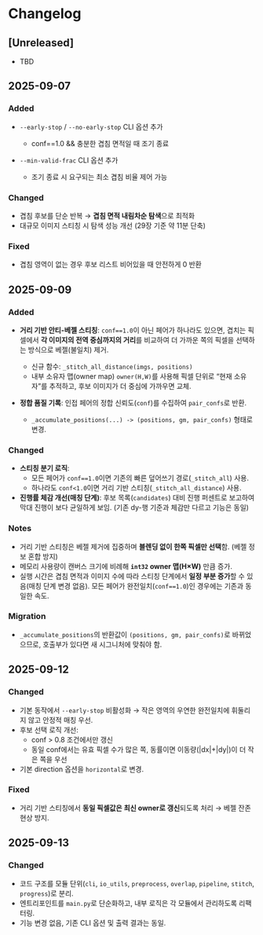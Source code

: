 # Changelog

## \[Unreleased]

* TBD

## 2025-09-07

### Added

* `--early-stop` / `--no-early-stop` CLI 옵션 추가

  * conf==1.0 && 충분한 겹침 면적일 때 조기 종료
* `--min-valid-frac` CLI 옵션 추가

  * 조기 종료 시 요구되는 최소 겹침 비율 제어 가능

### Changed

* 겹침 후보를 단순 반복 → **겹침 면적 내림차순 탐색**으로 최적화
* 대규모 이미지 스티칭 시 탐색 성능 개선 (29장 기준 약 11분 단축)

### Fixed

* 겹침 영역이 없는 경우 후보 리스트 비어있을 때 안전하게 0 반환

## 2025-09-09

### Added
- **거리 기반 안티-베젤 스티칭**: `conf==1.0`이 아닌 페어가 하나라도 있으면, 겹치는 픽셀에서 **각 이미지의 전역 중심까지의 거리**를 비교하여 더 가까운 쪽의 픽셀을 선택하는 방식으로 베젤(불일치) 제거.
  - 신규 함수: `_stitch_all_distance(imgs, positions)`
  - 내부 소유자 맵(owner map) `owner(H,W)`를 사용해 픽셀 단위로 “현재 소유자”를 추적하고, 후보 이미지가 더 중심에 가까우면 교체.

- **정합 품질 기록**: 인접 페어의 정합 신뢰도(`conf`)를 수집하여 `pair_confs`로 반환.  
  - `_accumulate_positions(...) -> (positions, gm, pair_confs)` 형태로 변경.

### Changed
- **스티칭 분기 로직**:
  - 모든 페어가 `conf==1.0`이면 기존의 빠른 덮어쓰기 경로(`_stitch_all`) 사용.
  - 하나라도 `conf<1.0`이면 거리 기반 스티칭(`_stitch_all_distance`) 사용.
- **진행률 체감 개선(매칭 단계)**: 후보 목록(`candidates`) 대비 진행 퍼센트로 보고하여 막대 진행이 보다 균일하게 보임. (기존 dy-행 기준과 체감만 다르고 기능은 동일)

### Notes
- 거리 기반 스티칭은 베젤 제거에 집중하며 **블렌딩 없이 한쪽 픽셀만 선택**함. (베젤 정보 혼합 방지)
- 메모리 사용량이 캔버스 크기에 비례해 **`int32` owner 맵(H×W)** 만큼 증가.
- 실행 시간은 겹침 면적과 이미지 수에 따라 스티칭 단계에서 **일정 부분 증가**할 수 있음(매칭 단계 변경 없음). 모든 페어가 완전일치(`conf==1.0`)인 경우에는 기존과 동일한 속도.

### Migration
- `_accumulate_positions`의 반환값이 `(positions, gm, pair_confs)`로 바뀌었으므로, 호출부가 있다면 새 시그니처에 맞춰야 함.

## 2025-09-12

### Changed
- 기본 동작에서 `--early-stop` 비활성화 → 작은 영역의 우연한 완전일치에 휘둘리지 않고 안정적 매칭 우선.
- 후보 선택 로직 개선:
  - conf > 0.8 조건에서만 갱신
  - 동일 conf에서는 유효 픽셀 수가 많은 쪽, 동률이면 이동량(|dx|+|dy|)이 더 작은 쪽을 우선
- 기본 direction 옵션을 `horizontal`로 변경.

### Fixed
- 거리 기반 스티칭에서 **동일 픽셀값은 최신 owner로 갱신**되도록 처리 → 베젤 잔존 현상 방지.

## 2025-09-13

### Changed
- 코드 구조를 모듈 단위(`cli`, `io_utils`, `preprocess`, `overlap`, `pipeline`, `stitch`, `progress`)로 분리.
- 엔트리포인트를 `main.py`로 단순화하고, 내부 로직은 각 모듈에서 관리하도록 리팩터링.
- 기능 변경 없음, 기존 CLI 옵션 및 출력 결과는 동일.